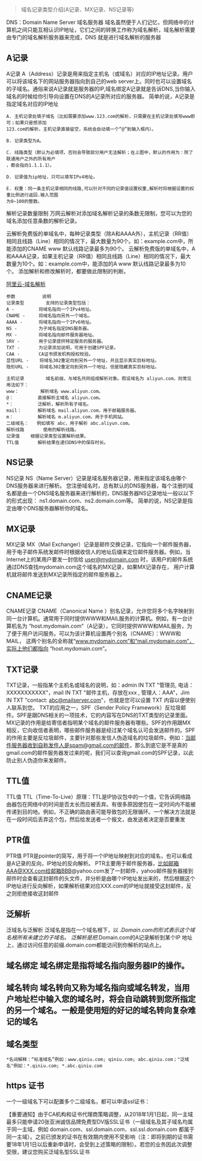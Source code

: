 > 域名记录类型介绍(A记录、MX记录、NS记录等)

DNS：Domain Name Server 域名服务器 域名虽然便于人们记忆，但网络中的计算机之间只能互相认识IP地址，它们之间的转换工作称为域名解析，域名解析需要由专门的域名解析服务器来完成，DNS 就是进行域名解析的服务器

## A记录
A记录 A（Address）记录是用来指定主机名（或域名）对应的IP地址记录。用户可以将该域名下的网站服务器指向到自己的web server上。同时也可以设置域名的子域名。通俗来说A记录就是服务器的IP,域名绑定A记录就是告诉DNS,当你输入域名的时候给你引导向设置在DNS的A记录所对应的服务器。 简单的说，A记录是指定域名对应的IP地址
```
A. 主机记录处填子域名（比如需要添加www.123.com的解析，只需要在主机记录处填写www即可；如果只是想添加 
123.com的解析，主机记录直接留空，系统会自动填一个“@”到输入框内）。

B. 记录类型为A。

C. 线路类型（默认为必填项，否则会导致部分用户无法解析；在上图中，默认的作用为：除了联通用户之外的所有用户 
，都会指向1.1.1.1）。

D. 记录值为ip地址，只可以填写IPv4地址。

E. 权重：同一条主机记录相同的线路,可以针对不同的记录值设置权重,解析时将根据设置的权重比例进行返回.输入范围 
为0~100的整数。
```

解析记录数量限制
万网云解析对添加域名解析记录的条数无限制，您可以为您的域名添加任意条数的解析记录。

云解析免费版的单域名中，每种记录类型（除A和AAAA外），主机记录（RR值）相同且线路（Line）相同的情况下，最大数量为90个。如：example.com中，所能添加的CNAME www 默认线路记录最多为90个。
云解析免费版的单域名中，A和AAAA记录，如果主机记录（RR值）相同且线路（Line）相同的情况下，最大数量为10个。如：example.com中，能添加的A www 默认线路记录最多为10个。
添加解析和修改解析时，都要做此限制的判断。

[阿里云-域名解析](https://help.aliyun.com/document_detail/29716.html?spm=a2c4g.11186623.4.3.16de2a34mPlmF5)
```
参数			说明
记录类型	    支持的记录类型包括：
A -         将域名指向一个IPv4地址。
CNAME -     将域名指向另外一个域名。
AAAA -      将域名指向一个IPv6地址。
NS -        为子域名指定DNS服务器。
MX -        将域名指向邮件服务器地址。
SRV -       用于记录提供特定服务的服务器。
TXT -       为记录添加说明，可用于创建SPF记录。
CAA -       CA证书颁发机构授权校验。
显性URL -    将域名302重定向到另外一个地址，并且显示真实目标地址。
隐形URL -    将域名302重定向到另外一个地址，但是隐藏真实目标地址。

主机记录	    域名前缀，与域名共同组成解析对象。假设域名为 aliyun.com，则常见用法如下：
www：		解析域名 www.aliyun.com。
@：         直接解析主域名 aliyun.com。
*：         泛解析，解析所有子域名。
mail：      解析域名 mail.aliyun.com，用于邮箱服务器。
m：         解析域名 m.aliyun.com，用于手机网站。
二级域名：   例如填写 abc，用于解析 abc.aliyun.com。
解析线路	   使用的解析线路。
记录值	   根据记录类型设置解析结果。
TTL值	   解析结果在递归DNS中的保存时长。
```

## NS记录
NS记录 NS（Name Server）记录是域名服务器记录，用来指定该域名由哪个DNS服务器来进行解析。 您注册域名时，总有默认的DNS服务器，每个注册的域名都是由一个DNS域名服务器来进行解析的，DNS服务器NS记录地址一般以以下的形式出现： ns1.domain.com、ns2.domain.com等。 简单的说，NS记录是指定由哪个DNS服务器解析你的域名。 

## MX记录
MX记录 MX（Mail Exchanger）记录是邮件交换记录，它指向一个邮件服务器，用于电子邮件系统发邮件时根据收信人的地址后缀来定位邮件服务器。例如，当Internet上的某用户要发一封信给 user@mydomain.com 时，该用户的邮件系统通过DNS查找mydomain.com这个域名的MX记录，如果MX记录存在， 用户计算机就将邮件发送到MX记录所指定的邮件服务器上。

## CNAME记录
CNAME记录 CNAME（Canonical Name ）别名记录，允许您将多个名字映射到同一台计算机。通常用于同时提供WWW和MAIL服务的计算机。例如，有一台计算机名为 “host.mydomain.com”（A记录），它同时提供WWW和MAIL服务，为了便于用户访问服务。可以为该计算机设置两个别名（CNAME）：WWW和MAIL， 这两个别名的全称就“www.mydomain.com”和“mail.mydomain.com”，实际上他们都指向 “host.mydomain.com”。 

## TXT记录 
TXT记录，一般指某个主机名或域名的说明，如：admin IN TXT "管理员, 电话：XXXXXXXXXXX"，mail IN TXT "邮件主机，存放在xxx , 管理人：AAA"，Jim IN TXT "contact: abc@mailserver.com"，也就是您可以设置 TXT 内容以便使别人联系到您。 TXT的应用之一，SPF（Sender Policy Framework）反垃圾邮件。SPF是跟DNS相关的一项技术，它的内容写在DNS的TXT类型的记录里面。MX记录的作用是给寄信者指明某个域名的邮件服务器有哪些。SPF的作用跟MX相反，它向收信者表明，哪些邮件服务器是经过某个域名认可会发送邮件的。SPF的作用主要是反垃圾邮件，主要针对那些发信人伪造域名的垃圾邮件。例如：当邮件服务器收到自称发件人是spam@gmail.com的邮件，那么到底它是不是真的gmail.com的邮件服务器发过来的呢，我们可以查询gmail.com的SPF记录，以此防止别人伪造你来发邮件。

## TTL值
TTL值 TTL（Time-To-Live）原理：TTL是IP协议包中的一个值，它告诉网络路由器包在网络中的时间是否太长而应被丢弃。有很多原因使包在一定时间内不能被传递到目的地。例如，不正确的路由表可能导致包的无限循环。一个解决方法就是在一段时间后丢弃这个包，然后给发送者一个报文，由发送者决定是否要重发

## PTR值
PTR值 PTR是pointer的简写，用于将一个IP地址映射到对应的域名，也可以看成是A记录的反向，IP地址的反向解析。 PTR主要用于邮件服务器，比如邮箱AAA@XXX.com给邮箱BBB@yahoo.com发了一封邮件，yahoo邮件服务器接到邮件时会查看这封邮件的头文件，并分析是由哪个IP地址发出来的，然后根据这个IP地址进行反向解析，如果解析结果对应XXX.com的IP地址就接受这封邮件，反之则拒绝接收这封邮件

## 泛解析
泛域名与泛解析 泛域名是指在一个域名根下，以 *.Domain.com的形式表示这个域名根所有未建立的子域名。 泛解析是把*.Domain.com的A记录解析到某个IP 地址上，通过访问任意的前缀.domain.com都能访问到你解析的站点上。 

## 域名绑定 域名绑定是指将域名指向服务器IP的操作。 
## 域名转向 域名转向又称为域名指向或域名转发，当用户地址栏中输入您的域名时，将会自动跳转到您所指定的另一个域名。一般是使用短的好记的域名转向复杂难记的域名

## 域名类型
```
*名词解释：“标准域名”例如：www.qiniu.com; qiniu.com; abc.qiniu.com；"泛域名"例如：*.qiniu.com; *.abc.qiniu.com
```

## https 证书
一个一级域名下可以配置多个二级域名，都可以申请ssl证书：

【重要通知】由于CA机构和证书代理商策略调整，从2018年1月1日起，同一主域最多只能申请20张亚洲诚信品牌免费型DV版SSL证书（一级域名及其子域名均属于同一主域，例如 domain.com、ssl.domain.com、ssl.ssl.domain.com 都属于同一主域）。之前已颁发的证书在有效期内使用不受影响（注：即将到期的证书需要18年1月1日以后重新申请时，会受到上述策略的限制）。若您的业务因此次调整受限，建议您购买泛域名型SSL证书

